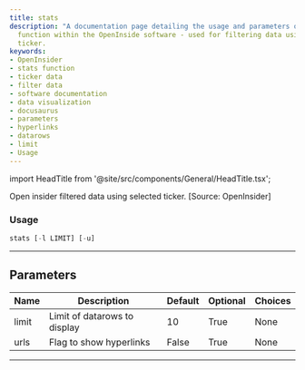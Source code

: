 ```yaml
---
title: stats
description: "A documentation page detailing the usage and parameters of the 'stats'"
  function within the OpenInside software - used for filtering data using a selected
  ticker.
keywords:
- OpenInsider
- stats function
- ticker data
- filter data
- software documentation
- data visualization
- docusaurus
- parameters
- hyperlinks
- datarows
- limit
- Usage
---
```


import HeadTitle from '@site/src/components/General/HeadTitle.tsx';

<HeadTitle title="stocks/ins/stats - Reference | OpenBB Terminal Docs" />

Open insider filtered data using selected ticker. [Source: OpenInsider]

### Usage

```python
stats [-l LIMIT] [-u]
```

---

## Parameters

| Name | Description | Default | Optional | Choices |
| ---- | ----------- | ------- | -------- | ------- |
| limit | Limit of datarows to display | 10 | True | None |
| urls | Flag to show hyperlinks | False | True | None |

---

